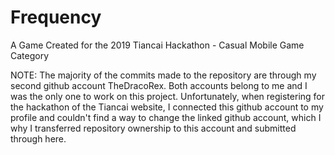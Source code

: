 # Frequency
 
A Game Created for the 2019 Tiancai Hackathon - Casual Mobile Game Category

NOTE: The majority of the commits made to the repository are through my second github account TheDracoRex. Both accounts belong to me and I was the only one to work on this project. Unfortunately, when registering for the hackathon of the Tiancai website, I connected this github account to my profile and couldn't find a way to change the linked github account, which I why I transferred repository ownership to this account and submitted through here.
